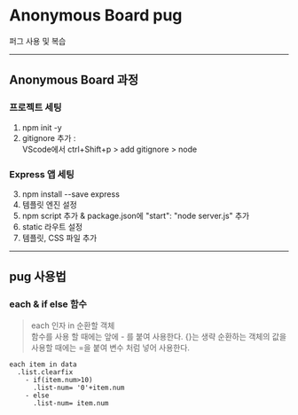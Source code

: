 # Anonymous Board pug
퍼그 사용 및 복습
___
## Anonymous Board 과정

### 프로젝트 세팅
1. npm init -y
2. gitignore 추가 :  
  VScode에서 ctrl+Shift+p > add gitignore > node

### Express 앱 세팅
3. npm install --save express
4. 템플릿 엔진 설정
5. npm script 추가 & package.json에 "start": "node server.js" 추가
6. static 라우트 설정
7. 템플릿, CSS 파일 추가


___
## pug 사용법



### each & if else 함수  

>each 인자 in 순환할 객체  
함수를 사용 할 때에는 앞에 - 를 붙여 사용한다. {}는 생략
순환하는 객체의 값을 사용할 때에는 =을 붙여 변수 처럼 넣어 사용한다.

```jade
each item in data
  .list.clearfix
    - if(item.num>10)
      .list-num= '0'+item.num
    - else
      .list-num= item.num
```






